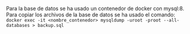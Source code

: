 Para la base de datos se ha usado un contenedor de docker con mysql:8. Para copiar los archivos de la base de datos se ha usado el comando: `docker exec -it <nombre_contenedor> mysqldump -uroot -proot --all-databases > backup.sql` 
